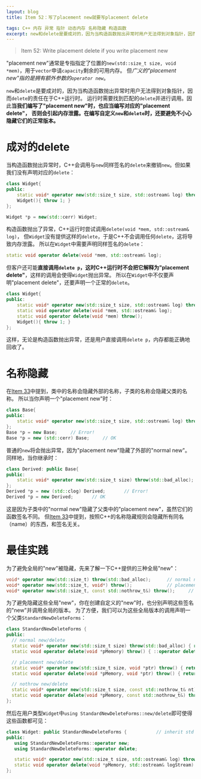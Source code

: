 ```yaml
---
layout: blog
title: Item 52：写了placement new就要写placement delete

tags: C++ 内存 异常 指针 动态内存 名称隐藏 构造函数
excerpt: new和delete是要成对的，因为当构造函数抛出异常时用户无法得到对象指针，因而delete的责任在于C++运行时。 运行时需要找到匹配的delete并进行调用。因此当我们编写了"placement new"时，也应当编写对应的"placement delete"， 否则会引起内存泄露。在编写自定义new和delete时，还要避免不小心隐藏它们的正常版本。
---
```


> Item 52: Write placement delete if you write placement new

"placement new"通常是专指指定了位置的`new(std::size_t size, void *mem)`，用于`vector`申请`capacity`剩余的可用内存。
但*广义的"placement new"指的是拥有额外参数的`operator new`*。

`new`和`delete`是要成对的，因为当构造函数抛出异常时用户无法得到对象指针，因而`delete`的责任在于C++运行时。
运行时需要找到匹配的`delete`并进行调用。因此**当我们编写了"placement new"时，也应当编写对应的"placement delete"，
否则会引起内存泄露。在编写自定义`new`和`delete`时，还要避免不小心隐藏它们的正常版本。**

<!--more-->

# 成对的delete

当构造函数抛出异常时，C++会调用与`new`同样签名的`delete`来撤销`new`。但如果我们没有声明对应的`delete`：

```cpp
class Widget{
public:
    static void* operator new(std::size_t size, std::ostream& log) throw(std::bad_alloc);
    Widget(){ throw 1; }
};

Widget *p = new(std::cerr) Widget;
```

构造函数抛出了异常，C++运行时尝试调用`delete(void *mem, std::ostream& log)`，
但`Widget`没有提供这样的`delete`，于是C++不会调用任何`delete`，这将导致内存泄露。
所以在`Widget`中需要声明同样签名的`delete`：

```cpp
static void operator delete(void *mem, std::ostream& log);
```

但客户还可能**直接调用`delete p`，这时C++运行时不会把它解释为"placement delete"**，这样的调用会使得`Widget`抛出异常。
所以在`Widget`中不仅要声明"placement delete"，还要声明一个正常的`delete`。

```cpp
class Widget{
public:
    static void* operator new(std::size_t size, std::ostream& log) throw(std::bad_alloc);
    static void operator delete(void *mem, std::ostream& log);
    static void operator delete(void *mem) throw();
    Widget(){ throw 1; }
};
```

这样，无论是构造函数抛出异常，还是用户直接调用`delete p`，内存都能正确地回收了。

# 名称隐藏

在[Item 33][item33]中提到，类中的名称会隐藏外部的名称，子类的名称会隐藏父类的名称。
所以当你声明一个"placement new"时：

```cpp
class Base{
public:
    static void* operator new(std::size_t size, std::ostream& log) throw(std::bad_alloc);
};
Base *p = new Base;     // Error!
Base *p = new (std::cerr) Base;     // OK
```

普通的`new`将会抛出异常，因为"placement new"隐藏了外部的"normal new"。同样地，当你继承时：

```cpp
class Derived: public Base{
public:
    static void* operator new(std::size_t size) throw(std::bad_alloc);
};
Derived *p = new (std::clog) Derived;       // Error!
Derived *p = new Derived;       // OK
```

这是因为子类中的"normal new"隐藏了父类中的"placement new"，虽然它们的函数签名不同。
但[Item 33][item33]中提到，按照C++的名称隐藏规则会隐藏所有同名（name）的东西，和签名无关。

# 最佳实践

为了避免全局的"new"被隐藏，先来了解一下C++提供的三种全局"new"：

```cpp
void* operator new(std::size_t) throw(std::bad_alloc);      // normal new
void* operator new(std::size_t, void*) throw();             // placement new
void* operator new(std::size_t, const std::nothrow_t&) throw();     // 见 Item 49
```

为了避免隐藏这些全局"new"，你在创建自定义的"new"时，也分别声明这些签名的"new"并调用全局的版本。
为了方便，我们可以为这些全局版本的调用声明一个父类`StandardNewDeleteForms`：

```cpp
class StandardNewDeleteForms {
public:
  // normal new/delete
  static void* operator new(std::size_t size) throw(std::bad_alloc) { return ::operator new(size); }
  static void operator delete(void *pMemory) throw() { ::operator delete(pMemory); }

  // placement new/delete
  static void* operator new(std::size_t size, void *ptr) throw() { return ::operator new(size, ptr); }
  static void operator delete(void *pMemory, void *ptr) throw() { return ::operator delete(pMemory, ptr); }

  // nothrow new/delete
  static void* operator new(std::size_t size, const std::nothrow_t& nt) throw() { return ::operator new(size, nt); }
  static void operator delete(void *pMemory, const std::nothrow_t&) throw() { ::operator delete(pMemory); }
};
```

然后在用户类型`Widget`中`using StandardNewDeleteForms::new/delete`即可使得这些函数都可见：

```cpp
class Widget: public StandardNewDeleteForms {           // inherit std forms
public:
   using StandardNewDeleteForms::operator new;         
   using StandardNewDeleteForms::operator delete;     

   static void* operator new(std::size_t size, std::ostream& log) throw(std::bad_alloc);   // 自定义 placement new
   static void operator delete(void *pMemory, std::ostream& logStream) throw();            // 对应的 placement delete
};
```

[item33]: /2015/08/31/effective-cpp-33.html
